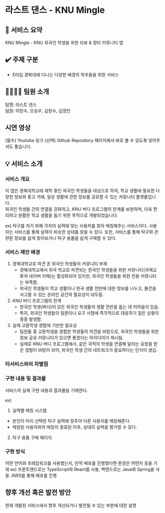 # 라스트 댄스 - KNU Mingle
## 📌 서비스 요약
KNU Mingle - KNU 외국인 학생을 위한 리뷰 & 장터 커뮤니티 앱

## ✔️ 주제 구분
-	E타입 경북대에 다니는 다양한 배경의 학우들을 위한 서비스
  
## 🧑‍🧑‍🧒‍🧒 팀원 소개
팀명: 라스트 댄스 <br>
팀원: 이민수, 오승우, 김현수, 김영인

## 시연 영상
(필수) Youtube 링크
(선택) Github Repository 페이지에서 바로 볼 수 있도록 넣어주셔도 좋습니다.

## 💡 서비스 소개
### 서비스 개요
이 앱은 경북대학교에 재학 중인 외국인 학생들을 대상으로 하여, 학교 생활에 필요한 다양한 정보와 중고 거래, 일상 생활에 관한 정보를 공유할 수 있는 커뮤니티 플랫폼입니다. 
<br>
외국인 학생들 간의 연결을 강화하고, KNU 버디 프로그램의 한계를 보완하며, 더욱 편리하고 원활한 학교 생활을 돕기 위한 목적으로 개발되었습니다.

ex) 
탁구를 치기 위해 각자의 실력에 맞는 사용자를 찾아 매칭해주는 서비스이다.
사용자는 서비스를 통해 실력이 비슷한 상대를 찾을 수 있다.
또한, 서비스를 통해 탁구와 관련된 정보를 쉽게 찾아보거나 탁구 용품을 쉽게 구매할 수 있다.

### 서비스 제안 배경
1. 경북대학교로 파견 온 외국인 학생들의 커뮤니티 부재
   - 경북대학교에서 외국 학교로 파견되는 한국인 학생들을 위한 커뮤니티(국제교류처 네이버 카페)는 활성화되어 있지만, 외국인 학생들을 위한 전용 커뮤니티는 부족함.
   - 외국인 학생들이 학교 생활이나 한국 생활 전반에 대한 정보를 나누고, 물건을 사고팔 수 있는 온라인 공간의 필요성이 대두됨.
2. KNU 버디 프로그램의 한계
   - 한국인 학생(버디)이 모든 외국인 학생들의 생활 전반을 돕는 데 어려움이 있음.
   - 특히, 외국인 학생들의 질문이나 요구 사항에 즉각적으로 대응하기 힘든 상황이 종종 발생함.
3. 실제 교환학생 경험에 기반한 필요성
   - 팀원들 중 교환학생을 경험한 학생들의 의견을 바탕으로, 외국인 학생들을 위한 정보 공유 커뮤니티가 있으면 좋겠다는 아이디어가 제시됨.
   - 실제로 KNU 버디 프로그램에서, 같은 국적의 학생을 연결해 달라는 요청을 받은 경험이 바탕이 되어, 외국인 학생 간의 네트워크가 중요하다는 인식이 생김.

### 타서비스와의 차별점

### 구현 내용 및 결과물
서비스의 실제 구현 내용과 결과물을 기재한다.

ex)
1. 실력별 매칭 시스템
  - 본인이 미리 선택한 탁구 실력에 맞추어 다른 사용자를 매칭해준다.
  - 매칭된 사용자와의 매칭이 종료된 이후, 상대의 실력을 평가할 수 있다.
2. 탁구 용품 구매 페이지

### 구현 방식
어떤 언어와 프레임워크를 사용했는지, 만약 배포를 진행했다면 환경은 어떤지 등을 기재
ex) 프론트엔드로는 TypeScript와 React를 사용, 백엔드로는 Java와 Spring을 사용. AWS를 통해 배포를 진행

## 향후 개선 혹은 발전 방안
현재 개발된 서비스에서 향후 개선되거나 발전될 수 있는 부분에 대한 설명
